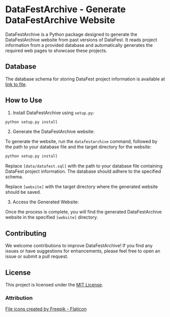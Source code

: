 # DataFestArchive - Generate DataFestArchive Website

DataFestArchive is a Python package designed to generate the DataFestArchive website from past versions of DataFest. It reads project information from a provided database and automatically generates the required web pages to showcase these projects.

## Database

The database schema for storing DataFest project information is available at [link to file](https://example.com/path/to/database/schema).

## How to Use

1. Install DataFestArchive using `setup.py`:

```bash
python setup.py install
```

2. Generate the DataFestArchive website:

To generate the website, run the `datafestarchive` command, followed by the path to your database file and the target directory for the website:

```bash
python setup.py install
```

Replace `[data/datafest.sql]` with the path to your database file containing DataFest project information. The database should adhere to the specified schema.

Replace `[website]` with the target directory where the generated website should be saved.

3. Access the Generated Website:

Once the process is complete, you will find the generated DataFestArchive website in the specified `[website]` directory.

## Contributing

We welcome contributions to improve DataFestArchive! If you find any issues or have suggestions for enhancements, please feel free to open an issue or submit a pull request.

## License

This project is licensed under the [MIT License](LICENSE).

### Attribution

<a href="https://www.flaticon.com/free-icons/file" title="file icons">File icons created by Freepik - Flaticon</a>
